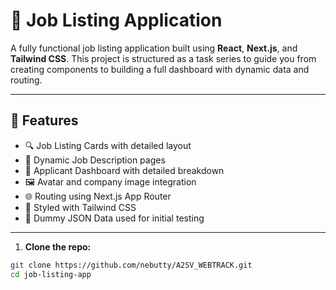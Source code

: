 # 💼 Job Listing Application

A fully functional job listing application built using **React**, **Next.js**, and **Tailwind CSS**. This project is structured as a task series to guide you from creating components to building a full dashboard with dynamic data and routing.

---

## 🚀 Features

- 🔍 Job Listing Cards with detailed layout
- 📄 Dynamic Job Description pages
- 👤 Applicant Dashboard with detailed breakdown
- 🖼️ Avatar and company image integration
- 🌐 Routing using Next.js App Router
- 🎨 Styled with Tailwind CSS
- 🧪 Dummy JSON Data used for initial testing

---



1. **Clone the repo:**

```bash
git clone https://github.com/nebutty/A2SV_WEBTRACK.git
cd job-listing-app


